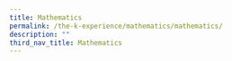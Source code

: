 ```yaml
---
title: Mathematics
permalink: /the-k-experience/mathematics/mathematics/
description: ""
third_nav_title: Mathematics
---
```

